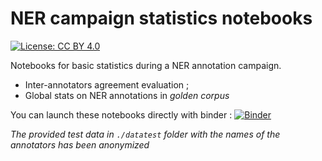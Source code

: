 # NER campaign statistics notebooks 

[![License: CC BY 4.0](https://img.shields.io/badge/License-CC%20BY%204.0-lightgrey.svg)](https://creativecommons.org/licenses/by/4.0/)

Notebooks for basic statistics during a NER annotation campaign.

- Inter-annotators agreement evaluation ;
- Global stats on NER annotations in *golden corpus* 


You can launch these notebooks directly with binder : [![Binder](https://mybinder.org/badge_logo.svg)](https://mybinder.org/v2/gh/Lucaterre/Notebooks_stats_NER_corpus/main/)

*The provided test data in `./datatest` folder with the names of the annotators has been anonymized*
